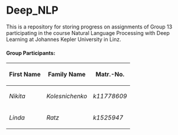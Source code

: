 # Deep_NLP

This is a repository for storing progress on assignments of Group 13 participating in the course Natural Language Processing with Deep Learning at Johannes Kepler University in Linz.

#### Group Participants: 

| <p style="text-align: center;">First Name</p>  | <p style="text-align: center;">Family Name</p> | Matr.-No. |
| ---------------------------------------------- | ---------------------------------------------- | -------- |
| <p style="text-align: left">*Nikita*</p>| <p style="text-align: left">*Kolesnichenko*</p> | *k11778609* |
| <p style="text-align: left">*Linda*</p>| <p style="text-align: left">*Ratz*</p> | *k1525947* |
